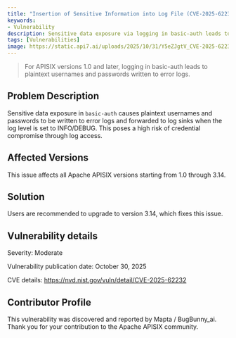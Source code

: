 ```yaml
---
title: "Insertion of Sensitive Information into Log File (CVE-2025-62232)"
keywords:
- Vulnerability
description: Sensitive data exposure via logging in basic-auth leads to plaintext usernames and passwords written to error logs and forwarded to log sinks when log level is INFO/DEBUG. This creates a high risk of credential compromise through log access.
tags: [Vulnerabilities]
image: https://static.api7.ai/uploads/2025/10/31/Y5eZJgtV_CVE-2025-62232.png
---
```


> For APISIX versions 1.0 and later, logging in basic-auth leads to plaintext usernames and passwords written to error logs.
<!--truncate-->

## Problem Description

Sensitive data exposure in `basic-auth` causes plaintext usernames and passwords to be written to error logs and forwarded to log sinks when the log level is set to INFO/DEBUG. This poses a high risk of credential compromise through log access.

## Affected Versions

This issue affects all Apache APISIX versions starting from 1.0 through 3.14.

## Solution

Users are recommended to upgrade to version 3.14, which fixes this issue.

## Vulnerability details

Severity: Moderate

Vulnerability publication date: October 30, 2025

CVE details: https://nvd.nist.gov/vuln/detail/CVE-2025-62232

## Contributor Profile

This vulnerability was discovered and reported by Mapta / BugBunny_ai. Thank you for your contribution to the Apache APISIX community.
